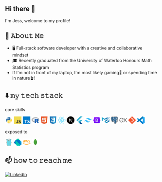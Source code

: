 ## Hi there 👋

<!--
**zihuiJ/zihuiJ** is a ✨ _special_ ✨ repository because its `README.md` (this file) appears on your GitHub profile.

Here are some ideas to get you started:

- 🔭 I’m currently working on ...
- 🌱 I’m currently learning ...
- 👯 I’m looking to collaborate on ...
- 🤔 I’m looking for help with ...
- 💬 Ask me about ...
- 📫 How to reach me: ...
- 😄 Pronouns: ...
- ⚡ Fun fact: ...
-->
I'm Jess, welcome to my profile!
## :book: 𝙰𝚋𝚘𝚞𝚝 𝙼𝚎
- 🖥 Full-stack software developer with a creative and collaborative mindset
- 🎓 Recently graduated from the University of Waterloo Honours Math Statistics program
- If I'm not in front of my laptop, I'm most likely gaming👾 or spending time in nature🪴!

## ⬇️ 𝚖𝚢 𝚝𝚎𝚌𝚑 𝚜𝚝𝚊𝚌𝚔
core skills

[<img src="https://github.com/devicons/devicon/blob/master/icons/python/python-original.svg" width="25" height="25"/>](https://www.python.org/)
[<img src="https://github.com/devicons/devicon/blob/master/icons/javascript/javascript-original.svg" width="25" height="25"/>](https://wikipedia.org/wiki/JavaScript)
[<img src="https://github.com/devicons/devicon/blob/master/icons/typescript/typescript-original.svg" width="25" height="25"/>](https://en.wikipedia.org/wiki/TypeScript)
[<img src="https://github.com/devicons/devicon/blob/master/icons/r/r-original.svg" width="25" height="25"/>](https://en.wikipedia.org/wiki/R_(programming_language))
[<img src="https://github.com/devicons/devicon/blob/master/icons/html5/html5-original.svg" width="25" height="25"/>](https://wikipedia.org/wiki/HTML)
[<img src="https://github.com/devicons/devicon/blob/master/icons/css3/css3-original.svg" width="25" height="25"/>](https://wikipedia.org/wiki/CSS)
[<img src="https://github.com/devicons/devicon/blob/master/icons/react/react-original.svg" width="25" height="25"/>](https://reactjs.org/)
[<img src="https://github.com/devicons/devicon/blob/master/icons/nextjs/nextjs-original.svg" width="25" height="25"/>](https://nextjs.org/)
[<img src="https://github.com/devicons/devicon/blob/master/icons/flutter/flutter-original.svg" width="25" height="25"/>](https://flutter.dev/)
[<img src="https://github.com/devicons/devicon/blob/master/icons/tailwindcss/tailwindcss-original.svg" width="25" height="25"/>](https://tailwindcss.com/)
[<img src="https://github.com/devicons/devicon/blob/master/icons/bootstrap/bootstrap-original.svg" width="25" height="25"/>](https://getbootstrap.com/)
[<img src="https://github.com/devicons/devicon/blob/master/icons/materialui/materialui-original.svg" width="25" height="25"/>](https://mui.com/material-ui/)
[<img src="https://github.com/devicons/devicon/blob/master/icons/postgresql/postgresql-original.svg" width="25" height="25"/>](https://www.postgresql.org/)
[<img src="https://github.com/devicons/devicon/blob/master/icons/express/express-original.svg" width="25" height="25"/>](https://expressjs.com/)
[<img src="https://github.com/devicons/devicon/blob/master/icons/git/git-original.svg" width="25" height="25"/>](https://git-scm.com/)
[<img src="https://github.com/devicons/devicon/blob/master/icons/vscode/vscode-original.svg" width="25" height="25"/>](https://code.visualstudio.com/)

exposed to

[<img src="https://github.com/devicons/devicon/blob/master/icons/go/go-original.svg" width="25" height="25"/>](https://go.dev/)
[<img src="https://github.com/devicons/devicon/blob/master/icons/dart/dart-original.svg" width="25" height="25"/>](https://dart.dev/)
[<img src="https://github.com/devicons/devicon/blob/master/icons/amazonwebservices/amazonwebservices-plain-wordmark.svg" width="25" height="25"/>](https://aws.amazon.com/)
[<img src="https://github.com/devicons/devicon/blob/master/icons/mongodb/mongodb-original.svg" width="25" height="25"/>](https://www.mongodb.com/)

## 📫 𝚑𝚘𝚠 𝚝𝚘 𝚛𝚎𝚊𝚌𝚑 𝚖𝚎

[![LinkedIn](https://img.shields.io/badge/LinkedIn-0077B5?style=for-the-badge&logo=linkedin&logoColor=white)](https://www.linkedin.com/in/jess-jiang-7b373a215/)









